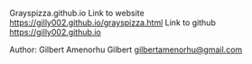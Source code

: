 Grayspizza.github.io
Link to website https://gilly002.github.io/grayspizza.html
Link to github https://gilly002.github.io

Author: Gilbert Amenorhu Gilbert <gilbertamenorhu@gmail.com>
